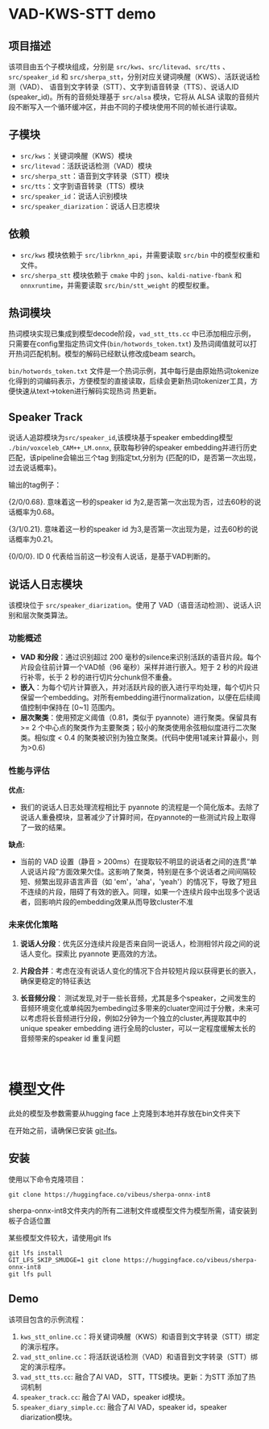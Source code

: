 
# VAD-KWS-STT demo


## 项目描述

该项目由五个子模块组成，分别是 `src/kws`、`src/litevad`、`src/tts` 、`src/speaker_id` 和 `src/sherpa_stt`，分别对应关键词唤醒（KWS）、活跃说话检测（VAD）、 语音到文字转录（STT）、文字到语音转录（TTS）、说话人ID (speaker_id)。所有的音频处理基于 `src/alsa` 模块，它将从 ALSA 读取的音频片段不断写入一个循环缓冲区，并由不同的子模块使用不同的帧长进行读取。

## 子模块

- `src/kws`：关键词唤醒（KWS）模块
- `src/litevad`：活跃说话检测（VAD）模块
- `src/sherpa_stt`：语音到文字转录（STT）模块
- `src/tts`：文字到语音转录（TTS）模块
- `src/speaker_id`：说话人识别模块
- `src/speaker_diarization`：说话人日志模块

## 依赖

- `src/kws` 模块依赖于 `src/librknn_api`，并需要读取 `src/bin` 中的模型权重和文件。
- `src/sherpa_stt` 模块依赖于 `cmake` 中的 `json`、`kaldi-native-fbank` 和 `onnxruntime`，并需要读取 `src/bin/stt_weight` 的模型权重。


## 热词模块
热词模块实现已集成到模型decode阶段，`vad_stt_tts.cc` 中已添加相应示例，只需要在config里指定热词文件(`bin/hotwords_token.txt`) 及热词阈值就可以打开热词匹配机制。模型的解码已经默认修改成beam search。

`bin/hotwords_token.txt` 文件是一个热词示例，其中每行是由原始热词tokenize化得到的词编码表示，方便模型的直接读取，后续会更新热词tokenizer工具，方便快速从text->token进行解码实现热词 热更新。

## Speaker Track
说话人追踪模块为`src/speaker_id`,该模块基于speaker embedding模型 `./bin/voxceleb_CAM++_LM.onnx`, 获取每秒钟的speaker embedding并进行历史匹配，该pipeline会输出三个tag 到指定txt,分别为 {匹配的ID，是否第一次出现，过去说话概率}。


输出的tag例子：  

{2/0/0.68}. 意味着这一秒的speaker id 为2,是否第一次出现为否，过去60秒的说话概率为0.68。 

{3/1/0.21}. 意味着这一秒的speaker id 为3,是否第一次出现为是，过去60秒的说话概率为0.21。 

{0/0/0}. ID 0 代表给当前这一秒没有人说话，是基于VAD判断的。  

## 说话人日志模块 

该模块位于 `src/speaker_diarization`。使用了 VAD（语音活动检测）、说话人识别和层次聚类算法。

### 功能概述
- **VAD 和分段**：通过识别超过 200 毫秒的silence来识别活跃的语音片段。每个片段会往前计算一个VAD帧（96 毫秒）采样并进行嵌入。短于 2 秒的片段进行补零，长于 2 秒的进行切片分chunk但不重叠。
- **嵌入**：为每个切片计算嵌入，并对活跃片段的嵌入进行平均处理，每个切片只保留一个embedding。对所有embedding进行normalization，以便在后续阈值控制中保持在 [0~1] 范围内。
- **层次聚类**：使用预定义阈值（0.81，类似于 pyannote）进行聚类。保留具有 >= 2 个中心点的聚类作为主要聚类；较小的聚类使用余弦相似度进行二次聚类。相似度 < 0.4 的聚类被识别为独立聚类。(代码中使用1减来计算最小，则为>0.6)

### 性能与评估
**优点:**
- 我们的说话人日志处理流程相比于 pyannote 的流程是一个简化版本。去除了说话人重叠模块，显著减少了计算时间，在pyannote的一些测试片段上取得了一致的结果。

**缺点:**
- 当前的 VAD 设置（静音 > 200ms）在提取较不明显的说话者之间的连贯“单人说话片段”方面效果欠佳。这影响了聚类，特别是在多个说话者之间间隔较短、频繁出现非语言声音（如 'em'，'aha'，'yeah'）的情况下，导致了短且不连续的片段，阻碍了有效的嵌入。同理，如果一个连续片段中出现多个说话者，回影响片段的embedding效果从而导致cluster不准

### 未来优化策略
1. **说话人分段**：优先区分连续片段是否来自同一说话人，检测相邻片段之间的说话人变化。探索比 pyannote 更高效的方法。

2. **片段合并**：考虑在没有说话人变化的情况下合并较短片段以获得更长的嵌入，确保更稳定的特征表达  

3. **长音频分段**： 测试发现,对于一些长音频，尤其是多个speaker，之间发生的音频环境变化或单纯因为embeding过多带来的cluater空间过于分散，未来可以考虑将长音频进行分段，例如2分钟为一个独立的cluster,再提取其中的unique speaker embedding 进行全局的cluster，可以一定程度缓解太长的音频带来的speaker id 重复问题


&nbsp;


# 模型文件

此处的模型及参数需要从hugging face 上克隆到本地并存放在bin文件夹下

 
在开始之前，请确保已安装 [git-lfs](https://git-lfs.com)。

## 安装

使用以下命令克隆项目：

```shell
git clone https://huggingface.co/vibeus/sherpa-onnx-int8
```

sherpa-onnx-int8文件夹内的所有二进制文件或模型文件为模型所需，请安装到板子合适位置

某些模型文件较大，请使用git lfs

```shell
git lfs install
GIT_LFS_SKIP_SMUDGE=1 git clone https://huggingface.co/vibeus/sherpa-onnx-int8
git lfs pull
```

 
 
## Demo

该项目包含的示例流程：

1. `kws_stt_online.cc`：将关键词唤醒（KWS）和语音到文字转录（STT）绑定的演示程序。
2. `vad_stt_online.cc`：将活跃说话检测（VAD）和语音到文字转录（STT）绑定的演示程序。
3. `vad_stt_tts.cc`: 融合了AI VAD， STT，TTS模块。更新：为STT 添加了热词机制
4. `speaker_track.cc`: 融合了AI VAD，speaker id模块。
4. `speaker_diary_simple.cc`: 融合了AI VAD，speaker id，speaker diarization模块。
